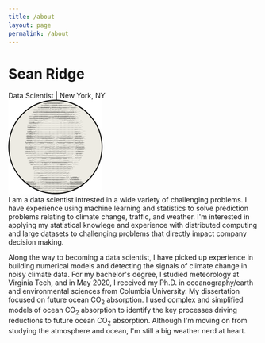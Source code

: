 ```yaml
---
title: /about
layout: page
permalink: /about
---
```

# Sean Ridge
Data Scientist | New York, NY
<br />
<img src="/assets/avatar.svg" alt="image" width="190" height="190" />
<br />
I am a data scientist intrested in a wide variety of challenging problems. I have experience using machine learning and statistics to solve prediction problems relating to climate change, traffic, and weather. I'm interested in applying my statistical knowlege and experience with distributed computing and large datasets to challenging problems that directly impact company decision making. 

Along the way to becoming a data scientist, I have picked up experience in building numerical models and detecting the signals of climate change in noisy climate data. For my bachelor's degree, I studied meteorology at Virginia Tech, and in May 2020, I received my Ph.D. in oceanography/earth and environmental sciences from Columbia University. My dissertation focused on future ocean CO<sub>2</sub> absorption. I used complex and simplified models of ocean CO<sub>2</sub> absorption to identify the key processes driving reductions to future ocean CO<sub>2</sub> absorption. Although I'm moving on from studying the atmosphere and ocean, I'm still a big weather nerd at heart.


